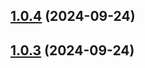 

## [1.0.4](https://github.com/mypandora/test/compare/1.0.3...1.0.4) (2024-09-24)

## [1.0.3](https://github.com/mypandora/test/compare/1.0.2...1.0.3) (2024-09-24)
